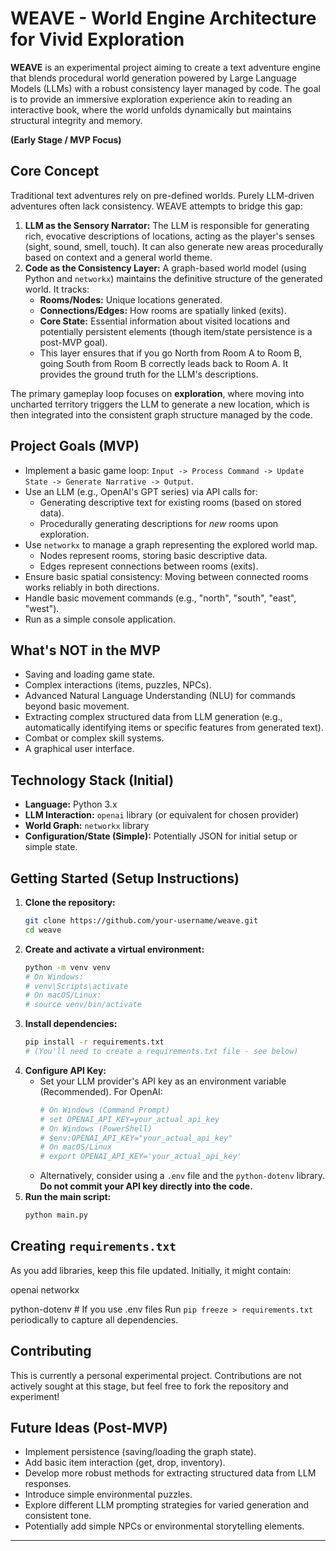 # WEAVE - World Engine Architecture for Vivid Exploration

**WEAVE** is an experimental project aiming to create a text adventure engine that blends procedural world generation powered by Large Language Models (LLMs) with a robust consistency layer managed by code. The goal is to provide an immersive exploration experience akin to reading an interactive book, where the world unfolds dynamically but maintains structural integrity and memory.

**(Early Stage / MVP Focus)**

## Core Concept

Traditional text adventures rely on pre-defined worlds. Purely LLM-driven adventures often lack consistency. WEAVE attempts to bridge this gap:

1.  **LLM as the Sensory Narrator:** The LLM is responsible for generating rich, evocative descriptions of locations, acting as the player's senses (sight, sound, smell, touch). It can also generate new areas procedurally based on context and a general world theme.
2.  **Code as the Consistency Layer:** A graph-based world model (using Python and `networkx`) maintains the definitive structure of the generated world. It tracks:
    *   **Rooms/Nodes:** Unique locations generated.
    *   **Connections/Edges:** How rooms are spatially linked (exits).
    *   **Core State:** Essential information about visited locations and potentially persistent elements (though item/state persistence is a post-MVP goal).
    *   This layer ensures that if you go North from Room A to Room B, going South from Room B correctly leads back to Room A. It provides the ground truth for the LLM's descriptions.

The primary gameplay loop focuses on **exploration**, where moving into uncharted territory triggers the LLM to generate a new location, which is then integrated into the consistent graph structure managed by the code.

## Project Goals (MVP)

*   Implement a basic game loop: `Input -> Process Command -> Update State -> Generate Narrative -> Output`.
*   Use an LLM (e.g., OpenAI's GPT series) via API calls for:
    *   Generating descriptive text for existing rooms (based on stored data).
    *   Procedurally generating descriptions for *new* rooms upon exploration.
*   Use `networkx` to manage a graph representing the explored world map.
    *   Nodes represent rooms, storing basic descriptive data.
    *   Edges represent connections between rooms (exits).
*   Ensure basic spatial consistency: Moving between connected rooms works reliably in both directions.
*   Handle basic movement commands (e.g., "north", "south", "east", "west").
*   Run as a simple console application.

## What's NOT in the MVP

*   Saving and loading game state.
*   Complex interactions (items, puzzles, NPCs).
*   Advanced Natural Language Understanding (NLU) for commands beyond basic movement.
*   Extracting complex structured data from LLM generation (e.g., automatically identifying items or specific features from generated text).
*   Combat or complex skill systems.
*   A graphical user interface.

## Technology Stack (Initial)

*   **Language:** Python 3.x
*   **LLM Interaction:** `openai` library (or equivalent for chosen provider)
*   **World Graph:** `networkx` library
*   **Configuration/State (Simple):** Potentially JSON for initial setup or simple state.

## Getting Started (Setup Instructions)

1.  **Clone the repository:**
    ```bash
    git clone https://github.com/your-username/weave.git
    cd weave
    ```
2.  **Create and activate a virtual environment:**
    ```bash
    python -m venv venv
    # On Windows:
    # venv\Scripts\activate
    # On macOS/Linux:
    # source venv/bin/activate
    ```
3.  **Install dependencies:**
    ```bash
    pip install -r requirements.txt
    # (You'll need to create a requirements.txt file - see below)
    ```
4.  **Configure API Key:**
    *   Set your LLM provider's API key as an environment variable (Recommended). For OpenAI:
        ```bash
        # On Windows (Command Prompt)
        # set OPENAI_API_KEY=your_actual_api_key
        # On Windows (PowerShell)
        # $env:OPENAI_API_KEY="your_actual_api_key"
        # On macOS/Linux
        # export OPENAI_API_KEY='your_actual_api_key'
        ```
    *   Alternatively, consider using a `.env` file and the `python-dotenv` library. **Do not commit your API key directly into the code.**
5.  **Run the main script:**
    ```bash
    python main.py
    ```

## Creating `requirements.txt`

As you add libraries, keep this file updated. Initially, it might contain:


openai
networkx

python-dotenv # If you use .env files
Run `pip freeze > requirements.txt` periodically to capture all dependencies.

## Contributing

This is currently a personal experimental project. Contributions are not actively sought at this stage, but feel free to fork the repository and experiment!

## Future Ideas (Post-MVP)

*   Implement persistence (saving/loading the graph state).
*   Add basic item interaction (get, drop, inventory).
*   Develop more robust methods for extracting structured data from LLM responses.
*   Introduce simple environmental puzzles.
*   Explore different LLM prompting strategies for varied generation and consistent tone.
*   Potentially add simple NPCs or environmental storytelling elements.

---
